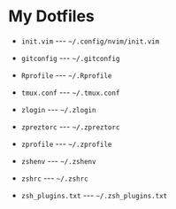 # My Dotfiles

- `init.vim` --- `~/.config/nvim/init.vim`

- `gitconfig` --- `~/.gitconfig`

- `Rprofile` --- `~/.Rprofile`

- `tmux.conf` --- `~/.tmux.conf`

- `zlogin` --- `~/.zlogin`

- `zpreztorc` --- `~/.zpreztorc`

- `zprofile` --- `~/.zprofile`

- `zshenv` --- `~/.zshenv`

- `zshrc` --- `~/.zshrc`

- `zsh_plugins.txt` --- `~/.zsh_plugins.txt`
